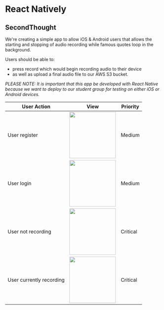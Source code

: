 # React Natively

## SecondThought
We're creating a simple app to allow iOS &amp; Android users that allows the starting and stopping of audio recording while famous quotes loop in the background.

Users should be able to:
* press record which would begin recording audio to their device
* as well as upload a final audio file to our AWS S3 bucket. 

_PLEASE NOTE: It is important that this app be developed with React Native because we want to deploy to our student group for testing on either iOS or Android devices._

|User Action|View|Priority|
|-|-|-|
|User register|<img src="https://github.com/reactnatively/react-secondthought/blob/master/secondthought-register.png" width="150">|Medium|
|User login|<img src="https://github.com/reactnatively/react-secondthought/blob/master/secondthought-login.png" width="150">|Medium|
|User not recording|<img src="https://github.com/reactnatively/react-secondthought/blob/master/secondthought-home-notrecording.png" width="150">|Critical|
|User currently recording|<img src="https://github.com/reactnatively/react-secondthought/blob/master/secondthought-home-recording.png" width="150">|Critical|
